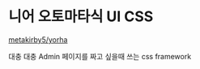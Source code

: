 # 니어 오토마타식 UI CSS

[metakirby5/yorha](https://github.com/metakirby5/yorha)

대충 대충 Admin 페이지를 짜고 싶을때 쓰는 css framework
